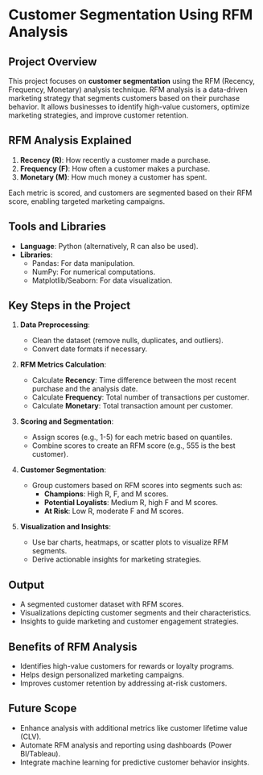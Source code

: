 # Customer Segmentation Using RFM Analysis  

## Project Overview  
This project focuses on **customer segmentation** using the RFM (Recency, Frequency, Monetary) analysis technique. RFM analysis is a data-driven marketing strategy that segments customers based on their purchase behavior. It allows businesses to identify high-value customers, optimize marketing strategies, and improve customer retention.  

## RFM Analysis Explained  
1. **Recency (R)**: How recently a customer made a purchase.  
2. **Frequency (F)**: How often a customer makes a purchase.  
3. **Monetary (M)**: How much money a customer has spent.  

Each metric is scored, and customers are segmented based on their RFM score, enabling targeted marketing campaigns.  

## Tools and Libraries  
- **Language**: Python (alternatively, R can also be used).  
- **Libraries**:  
  - Pandas: For data manipulation.  
  - NumPy: For numerical computations.  
  - Matplotlib/Seaborn: For data visualization.  

## Key Steps in the Project  
1. **Data Preprocessing**:  
   - Clean the dataset (remove nulls, duplicates, and outliers).  
   - Convert date formats if necessary.  

2. **RFM Metrics Calculation**:  
   - Calculate **Recency**: Time difference between the most recent purchase and the analysis date.  
   - Calculate **Frequency**: Total number of transactions per customer.  
   - Calculate **Monetary**: Total transaction amount per customer.  

3. **Scoring and Segmentation**:  
   - Assign scores (e.g., 1-5) for each metric based on quantiles.  
   - Combine scores to create an RFM score (e.g., 555 is the best customer).  

4. **Customer Segmentation**:  
   - Group customers based on RFM scores into segments such as:  
     - **Champions**: High R, F, and M scores.  
     - **Potential Loyalists**: Medium R, high F and M scores.  
     - **At Risk**: Low R, moderate F and M scores.  

5. **Visualization and Insights**:  
   - Use bar charts, heatmaps, or scatter plots to visualize RFM segments.  
   - Derive actionable insights for marketing strategies.  

## Output  
- A segmented customer dataset with RFM scores.  
- Visualizations depicting customer segments and their characteristics.  
- Insights to guide marketing and customer engagement strategies.  

## Benefits of RFM Analysis  
- Identifies high-value customers for rewards or loyalty programs.  
- Helps design personalized marketing campaigns.  
- Improves customer retention by addressing at-risk customers.  

## Future Scope  
- Enhance analysis with additional metrics like customer lifetime value (CLV).  
- Automate RFM analysis and reporting using dashboards (Power BI/Tableau).  
- Integrate machine learning for predictive customer behavior insights.  
